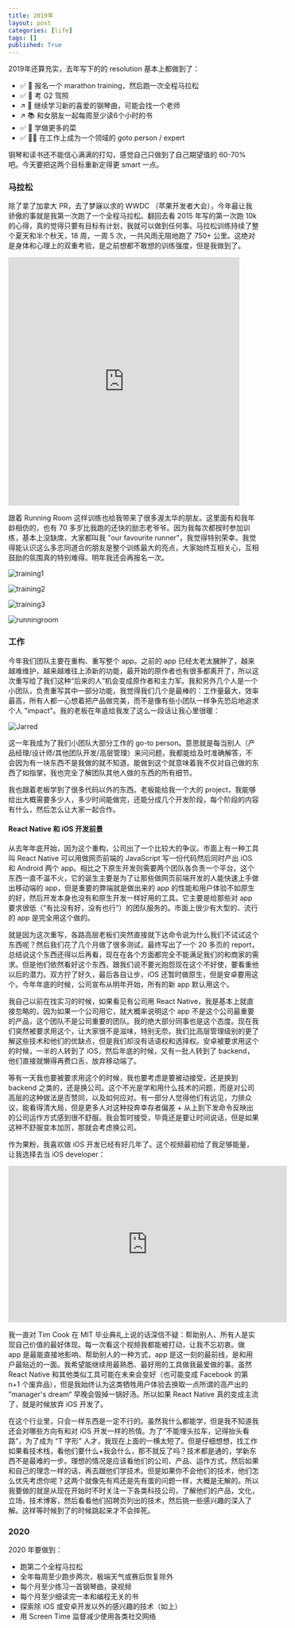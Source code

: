 ```yaml
---
title: 2019年
layout: post
categories: [life]
tags: []
published: True
---
```


2019年还算充实，去年写下的的 resolution 基本上都做到了：


- ✅ 🏅 报名一个 marathon training，然后跑一次全程马拉松
- ✅ 🚗 考 G2 驾照
- ↗️ 🎹 继续学习新的喜爱的钢琴曲，可能会找一个老师
- ↗️ 📚 和女朋友一起每周至少读6个小时的书
- ✅ 🍳 学做更多的菜
- ✅ 👨‍💻 在工作上成为一个领域的 goto person / expert

钢琴和读书还不能信心满满的打勾，感觉自己只做到了自己期望值的 60-70% 吧。今天要把这两个目标重新定得更 smart 一点。

### 马拉松

除了拿了加拿大 PR，去了梦寐以求的 WWDC （苹果开发者大会），今年最让我骄傲的事就是我第一次跑了一个全程马拉松。翻回去看 2015 年写的第一次跑 10k 的心得，真的觉得只要有目标有计划，我就可以做到任何事。马拉松训练持续了整个夏天和半个秋天，18 周，一周 5 次，一共风雨无阻地跑了 750+ 公里。这绝对是身体和心理上的双重考验，是之前想都不敢想的训练强度，但是我做到了。

<iframe src='https://connect.garmin.com/activity/embed/4176050288' width='465' height='500' frameborder='0'></iframe>

跟着 Running Room 这样训练也给我带来了很多渥太华的朋友。这里面有和我年龄相仿的，也有 70 多岁比我跑的还快的励志老爷爷。因为我每次都按时参加训练，基本上没缺席，大家都叫我 "our favourite runner"，我觉得特别荣幸。我觉得能认识这么多志同道合的朋友是整个训练最大的亮点，大家始终互相关心，互相鼓励的氛围真的特别难得。明年我还会再报名一次。

![training1](/assets/training1.jpg)

![training2](/assets/training2.jpg)

![training3](/assets/training3.jpg)

![runningroom](/assets/runningroom.jpg)

### 工作

今年我们团队主要在重构、重写整个 app。之前的 app 已经太老太臃肿了，越来越难维护，越来越难往上添新的功能，最开始的原作者也有很多都离开了，所以这次重写给了我们这种“后来的人”机会变成原作者和主力军。我和另外几个人是一个小团队，负责重写其中一部分功能，我觉得我们几个是最棒的：工作量最大，效率最高，所有人都一心想着把产品做完美，而不是像有些小团队一样争先恐后地追求个人 "impact"。我的老板在年底给我发了这么一段话让我心里很暖：

![Jarred](/assets/jarred.png)

这一年我成为了我们小团队大部分工作的 go-to person。意思就是每当别人（产品经理/设计师/其他团队开发/高层管理）来问问题，我都能给及时准确解答，不会因为有一块东西不是我做的就不知道。能做到这个就意味着我不仅对自己做的东西了如指掌，我也完全了解团队其他人做的东西的所有细节。

我也跟着老板学到了很多代码以外的东西。老板能给我一个大的 project，我能够给出大概需要多少人，多少时间能做完，还能分成几个开发阶段，每个阶段的内容有什么，然后怎么让大家一起合作。

#### React Native 和 iOS 开发前景

从去年年底开始，因为这个重构，公司出了一个比较大的争议。市面上有一种工具叫 React Native 可以用做网页前端的 JavaScript 写一份代码然后同时产出 iOS 和 Android 两个 app。相比之下原生开发则需要两个团队各负责一个平台。这个东西一直不温不火，它的诞生主要是为了让那些做网页前端开发的人能快速上手做出移动端的 app，但是重要的弊端就是做出来的 app 的性能和用户体验不如原生的好，然后开发本身也没有和原生开发一样好用的工具。它主要是给那些对 app 要求很低（“有比没有好，没有也行”）的团队服务的。市面上很少有大型的、流行的 app 是完全用这个做的。

就是因为这次重写，各路高层老板们突然直接就下达命令说为什么我们不试试这个东西呢？然后我们花了几个月做了很多测试，最终写出了一个 20 多页的 report，总结说这个东西还得以后再看，现在在各个方面都完全不能满足我们的和商家的需求。但是他们依然看好这个东西，跟我们说不要光抱怨现在这个不好使，要看重他以后的潜力。双方拧了好久，最后各自让步，iOS 还暂时做原生，但是安卓要用这个。今年年底的时候，公司宣布从明年开始，所有的新 app 默认用这个。

我自己以前在找实习的时候，如果看见有公司用 React Native，我是基本上就直接忽略的，因为如果一个公司用它，就大概率说明这个 app 不是这个公司最重要的产品，这个团队不是公司重要的团队。我的绝大部分同事也是这个态度。现在我们突然被要求用这个，让大家很不是滋味，特别无奈。我们比高层管理级别的更了解这些技术和他们的优缺点，但是我们却没有话语权和选择权。安卓被要求用这个的时候，一半的人转到了 iOS，然后年底的时候，又有一批人转到了 backend，他们直接就懒得再费口舌，放弃移动端了。

等有一天我也要被要求用这个的时候，我也要考虑是要被动接受，还是换到 backend 之类的，还是换公司。这个不光是学和用什么技术的问题，而是对公司高层的这种做法是否赞同，以及如何应对。有一部分人觉得他们有远见，力排众议，能看得清大局，但是更多人对这种投奔幸存者偏差 + 从上到下发命令反映出的公司运作方式感到很不舒服。我会暂时接受，毕竟还是要让时间说话，但是如果这种不舒服变本加厉，那就会考虑换公司。

作为果粉，我喜欢做 iOS 开发已经有好几年了。这个视频最初给了我足够能量，让我选择去当 iOS developer：

<iframe width="560" height="315" src="https://www.youtube.com/embed/FirarNC85sU" frameborder="0" allow="accelerometer; autoplay; encrypted-media; gyroscope; picture-in-picture" allowfullscreen></iframe>

我一直对 Tim Cook 在 MIT 毕业典礼上说的话深信不疑：帮助别人、所有人是实现自己价值的最好体现。每一次看这个视频我都能被打动，让我不忘初衷。做 app 是最能直接地影响、帮助别人的一种方式，app 是这一刻的最前线，是和用户最贴近的一面。我希望能继续用最熟悉、最好用的工具做我最爱做的事。虽然 React Native 和其他类似工具可能在未来会变好（也可能变成 Facebook 的第 n+1 个废弃品），但是我始终认为这类牺牲用户体验去换取一点所谓的高产出的 ”manager's dream“ 早晚会毁掉一锅好汤。所以如果 React Native 真的变成主流了，就是时候放弃 iOS 开发了。

在这个行业里，只会一样东西是一定不行的。虽然我什么都能学，但是我不知道我还会对哪些方向有和对 iOS 开发一样的热情。为了“不能埋头拉车，记得抬头看路”，为了成为 “T 字形” 人才，我现在上面的一横太短了。但是仔细想想，找工作如果看技术栈，看他们要什么+我会什么，那不就反了吗？技术都是通的，学新东西不是最难的一步。理想的情况是应该看他们的公司、产品、运作方式，然后如果和自己的理念一样的话，再去跟他们学技术。但是如果你不会他们的技术，他们怎么优先考虑你呢？这两个就像先有鸡还是先有蛋的问题一样，大概是无解的。所以我要做的就是从现在开始时不时关注一下各类科技公司，了解他们的产品，文化，立场，技术博客，然后看看他们招聘页列出的技术，然后挑一些感兴趣的深入了解。这样等时候到了的时候跳起来才不会摔死。

### 2020

2020 年要做到：
- 跑第二个全程马拉松
- 全年每周至少跑步两次，极端天气或赛后恢复除外
- 每个月至少练习一首钢琴曲，录视频
- 每个月至少细读完一本和编程无关的书
- 探索除 iOS 或安卓开发以外的感兴趣的技术（如上）
- 用 Screen Time 监督减少使用各类社交网络
